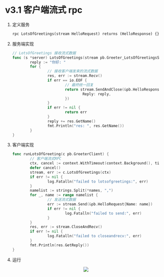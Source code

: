 # v3.1 客户端流式 rpc

1. 定义服务
    
    ```protobuf
    rpc LotsOfGreetings(stream HelloRequest) returns (HelloResponse) {}
    ```
    
2. 服务端实现
    
    ```go
    // LotsOfGreetings 接收流式数据
    func (s *server) LotsOfGreetings(stream pb.Greeter_LotsOfGreetingsServer) error {
            reply := "你好: "
            for {
                    // 接收客户端发来的流式数据
                    res, err := stream.Recv()
                    if err == io.EOF {
                            // 最终统一回复
                            return stream.SendAndClose(&pb.HelloResponse{
                                    Reply: reply,
                            })
                    }
                    if err != nil {
                            return err
                    }
                    reply += res.GetName()
                    fmt.Println("res: ", res.GetName())
            }
    }
    ```
    
3. 客户端实现
    
    ```go
    func runLotsOfGreeting(c pb.GreeterClient) {
            // 客户端流式RPC
            ctx, cancel := context.WithTimeout(context.Background(), time.Second)
            defer cancel()
            stream, err := c.LotsOfGreetings(ctx)
            if err != nil {
                    log.Fatalln("failed to lotsofgreetings:", err)
            }
            namelist := strings.Split(*names, ",")
            for _, name := range namelist {
                    // 发送流式数据
                    err := stream.Send(&pb.HelloRequest{Name: name})
                    if err != nil {
                            log.Fatalln("failed to send:", err)
                    }
            }
            res, err := stream.CloseAndRecv()
            if err != nil {
                    log.Fatalln("failed to closeandrecv:", err)
            }
            fmt.Println(res.GetReply())
    }
    ```
    
4. 运行

    <div align=center><img src="https://p3-juejin.byteimg.com/tos-cn-i-k3u1fbpfcp/0906288183154449a1e5eface33e320b~tplv-k3u1fbpfcp-watermark.image?" /></div>
